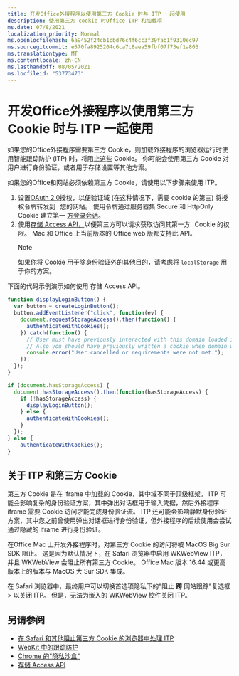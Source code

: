 ```yaml
---
title: 开发Office外接程序以使用第三方 Cookie 时与 ITP 一起使用
description: 使用第三方 cookie 时Office ITP 和加载项
ms.date: 07/8/2021
localization_priority: Normal
ms.openlocfilehash: 6a9452f24cb1cbd76c4f6cc3f39fab1f9310ec97
ms.sourcegitcommit: e570fa8925204c6ca7c8aea59fbf07f73ef1a803
ms.translationtype: MT
ms.contentlocale: zh-CN
ms.lasthandoff: 08/05/2021
ms.locfileid: "53773473"
---
```

# <a name="develop-your-office-add-in-to-work-with-itp-when-using-third-party-cookies"></a>开发Office外接程序以使用第三方 Cookie 时与 ITP 一起使用

如果您的Office外接程序需要第三方 Cookie，则加载外接程序的浏览器运行时使用智能跟踪防护 (ITP) 时，将阻止这些 Cookie。 你可能会使用第三方 Cookie 对用户进行身份验证，或者用于存储设置等其他方案。

如果您的Office和网站必须依赖第三方 Cookie，请使用以下步骤来使用 ITP。

1. 设置[OAuth 2.0](https://tools.ietf.org/html/rfc6749)授权，以便验证域 (在这种情况下，需要 cookie 的第三) 将授权令牌转发到   您的网站。 使用令牌通过服务器集 Secure 和 HttpOnly Cookie 建立第一 [方登录会话](https://developer.mozilla.org/docs/Web/HTTP/Cookies#Secure_and_HttpOnly_cookies)。
2. 使用[存储 Access API，](https://webkit.org/blog/8124/introducing-storage-access-api/)以便第三方可以请求获取访问其第一方   Cookie 的权限。 Mac 和 Office 上当前版本的 Office web 版都支持此 API。
    > [!NOTE]
    > 如果你将 Cookie 用于除身份验证外的其他目的，请考虑将 `localStorage` 用于你的方案。

下面的代码示例演示如何使用 存储 Access API。

```javascript
function displayLoginButton() {
  var button = createLoginButton();
  button.addEventListener("click", function(ev) {
    document.requestStorageAccess().then(function() {
      authenticateWithCookies(); 
    }).catch(function() {
      // User must have previously interacted with this domain loaded in a top frame
      // Also you should have previously written a cookie when domain was loaded in the top frame
      console.error("User cancelled or requirements were not met.");
    });
  });
}

if (document.hasStorageAccess) { 
  document.hasStorageAccess().then(function(hasStorageAccess) { 
    if (!hasStorageAccess) { 
      displayLoginButton(); 
    } else { 
      authenticateWithCookies(); 
    } 
  }); 
} else { 
    authenticateWithCookies(); 
} 
```

## <a name="about-itp-and-third-party-cookies"></a>关于 ITP 和第三方 Cookie

第三方 Cookie 是在 iframe 中加载的 Cookie，其中域不同于顶级框架。 ITP 可能会影响复杂的身份验证方案，其中弹出对话框用于输入凭据，然后外接程序 iframe 需要 Cookie 访问才能完成身份验证流。 ITP 还可能会影响静默身份验证方案，其中您之前曾使用弹出对话框进行身份验证，但外接程序的后续使用会尝试通过隐藏的 iframe 进行身份验证。

在Office Mac 上开发外接程序时，对第三方 Cookie 的访问将被 MacOS Big Sur SDK 阻止。 这是因为默认情况下，在 Safari 浏览器中启用 WKWebView ITP，并且 WKWebView 会阻止所有第三方 Cookie。 Office Mac 版本 16.44 或更高版本上的版本与 MacOS 大 Sur SDK 集成。

在 Safari 浏览器中，最终用户可以切换首选项隐私下的"阻止 **跨** 网站跟踪"复选框  >  以关闭 ITP。 但是，无法为嵌入的 WKWebView 控件关闭 ITP。

## <a name="see-also"></a>另请参阅

- [在 Safari 和其他阻止第三方 Cookie 的浏览器中处理 ITP](/azure/active-directory/develop/reference-third-party-cookies-spas)
- [WebKit 中的跟踪防护](https://webkit.org/tracking-prevention/)
- [Chrome 的"隐私沙盒"](https://blog.chromium.org/2020/01/building-more-private-web-path-towards.html)
- [存储 Access API](https://blogs.windows.com/msedgedev/2020/07/08/introducing-storage-access-api/)
